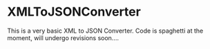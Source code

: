 XMLToJSONConverter
==================

This is a very basic XML to JSON Converter.
Code is spaghetti at the moment, will undergo revisions soon....
